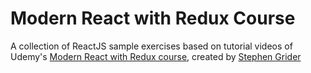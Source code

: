 # Modern React with Redux Course

A collection of ReactJS sample exercises based on tutorial videos of Udemy's [Modern React with Redux course](https://www.udemy.com/course/react-redux/), created by [Stephen Grider](https://github.com/StephenGrider)
